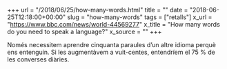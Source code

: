 +++
url = "/2018/06/25/how-many-words.html"
title = ""
date = "2018-06-25T12:18:00+00:00"
slug = "how-many-words"
tags = ["retalls"]
x_url = "https://www.bbc.com/news/world-44569277"
x_title = "How many words do you need to speak a language?"
x_source = ""
+++


Només necessitem aprendre cinquanta paraules d’un altre idioma perquè ens entenguin. Si les augmentàvem a vuit-centes, entendríem el 75 % de les converses diàries.
